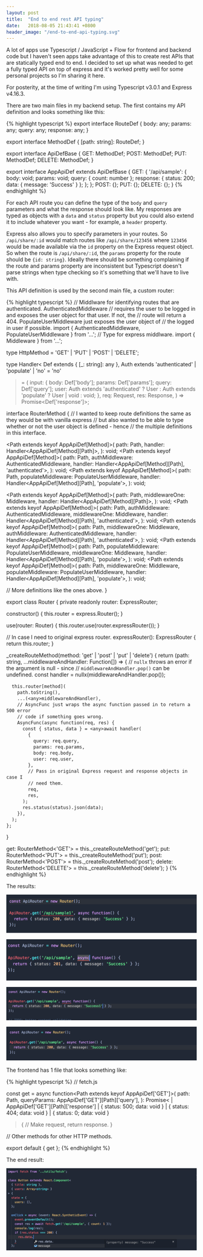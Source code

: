 ```yaml
---
layout: post
title:  "End to end rest API typing"
date:   2018-08-05 21:43:41 +0800
header_image: "/end-to-end-api-typing.svg"
---
```


A lot of apps use Typescript / JavaScript + Flow for frontend and backend code but I haven't seen apps take advantage of this to create rest APIs that are statically typed end to end. I decided to set up what was needed to get a fully typed API on top of express and it's worked pretty well for some personal projects so I'm sharing it here.

<!-- read more -->

For posterity, at the time of writing I'm using Typescript v3.0.1 and Express v4.16.3.

There are two main files in my backend setup. The first contains my API definition and looks something like this:

{% highlight typescript %}
export interface RouteDef {
  body: any;
  params: any;
  query: any;
  response: any;
}

export interface MethodDef {
  [path: string]: RouteDef;
}

export interface ApiDefBase {
  GET: MethodDef;
  POST: MethodDef;
  PUT: MethodDef;
  DELETE: MethodDef;
}

export interface AppApiDef extends ApiDefBase {
  GET: {
    '/api/sample': {
      body: void;
      params: void;
      query: { count: number };
      response: { status: 200; data: { message: 'Success' } };
    };
  };
  POST: {};
  PUT: {};
  DELETE: {};
}
{% endhighlight %}

For each API route you can define the type of the `body` and `query` parameters and what the response should look like. My responses are typed as objects with a `data` and `status` property but you could also extend it to include whatever you want - for example, a `header` property. 

Express also allows you to specify parameters in your routes. So `/api/share/:id` would match routes like `/api/share/123456` where `123456` would be made available via the `id` property on the Express request object. So when the route is `/api/share/:id`, the `params` property for the route should be `{id: string}`. Ideally there should be  something complaining if the route and params property are inconsistent but Typescript doesn't parse strings when type checking so it's something that we'll have to live with.

This API definition is used by the second main file, a custom router:

{% highlight typescript %}
// Middlware for identifying routes that are authenticated. AuthenticatedMiddleware
// requires the user to be logged in and exposes the user object for that user. If not, the 
// route will return a 404. PopulateUserMiddleware just exposes the user object of 
// the logged in user if possible.
import { AuthenticatedMiddleware, PopulateUserMiddleware } from '...';
// Type for express middlware.
import { Middleware } from '...';
 
type HttpMethod = 'GET' | 'PUT' | 'POST' | 'DELETE';

type Handler<
  Def extends { [_: string]: any },
  Auth extends 'authenticated' | 'populate' | 'no' = 'no'
> = (
  input: {
    body: Def['body'];
    params: Def['params'];
    query: Def['query'];
    user: Auth extends 'authenticated'
      ? User
      : Auth extends 'populate' ? User | void : void;
  },
  req: Request,
  res: Response,
) => Promise<Def['response']>;

interface RouterMethod<Method extends HttpMethod> {
  // I wanted to keep route definitions the same as they would be with vanilla express
  // but also wanted to be able to type whether or not the user object is defined - hence 
  // the multiple definitions in this interface.

  <Path extends keyof AppApiDef[Method]>(
    path: Path,
    handler: Handler<AppApiDef[Method][Path]>,
  ): void;
  <Path extends keyof AppApiDef[Method]>(
    path: Path,
    authMiddleware: AuthenticatedMiddleware,
    handler: Handler<AppApiDef[Method][Path], 'authenticated'>,
  ): void;
  <Path extends keyof AppApiDef[Method]>(
    path: Path,
    populateMiddleware: PopulateUserMiddleware,
    handler: Handler<AppApiDef[Method][Path], 'populate'>,
  ): void;

  <Path extends keyof AppApiDef[Method]>(
    path: Path,
    middlewareOne: Middleware,
    handler: Handler<AppApiDef[Method][Path]>,
  ): void;
  <Path extends keyof AppApiDef[Method]>(
    path: Path,
    authMiddleware: AuthenticatedMiddleware,
    middlewareOne: Middleware,
    handler: Handler<AppApiDef[Method][Path], 'authenticated'>,
  ): void;
  <Path extends keyof AppApiDef[Method]>(
    path: Path,
    middlewareOne: Middleware,
    authMiddleware: AuthenticatedMiddleware,
    handler: Handler<AppApiDef[Method][Path], 'authenticated'>,
  ): void;
  <Path extends keyof AppApiDef[Method]>(
    path: Path,
    populateMiddleware: PopulateUserMiddleware,
    middlewareOne: Middleware,
    handler: Handler<AppApiDef[Method][Path], 'populate'>,
  ): void;
  <Path extends keyof AppApiDef[Method]>(
    path: Path,
    middlewareOne: Middleware,
    populateMiddleware: PopulateUserMiddleware,
    handler: Handler<AppApiDef[Method][Path], 'populate'>,
  ): void;
  
  // More definitions like the ones above.
}

export class Router {
  private readonly router: ExpressRouter;

  constructor() {
    this.router = express.Router();
  }

  use(router: Router) {
    this.router.use(router.expressRouter());
  }

  // In case I need to original express router.
  expressRouter(): ExpressRouter {
    return this.router;
  }

  _createRouteMethod(method: 'get' | 'post' | 'put' | 'delete') {
    return (path: string, ...middlewareAndHandler: Function[]) => {
      // `nullx` throws an error if the argument is null - since 
      // `middlewareAndHandler.pop()` can be undefined.
      const handler = nullx(middlewareAndHandler.pop());

      this.router[method](
        path.toString(),
        ...(<any>middlewareAndHandler),
        // AsyncFunc just wraps the async function passed in to return a 500 error
        // code if something goes wrong.
        AsyncFunc(async function(req, res) {
          const { status, data } = <any>await handler(
            {
              query: req.query,
              params: req.params,
              body: req.body,
              user: req.user,
            },
            // Pass in original Express request and response objects in case I 
            // need them.
            req,
            res,
          );
          res.status(status).json(data);
        }),
      );
    };
  }

  get: RouterMethod<'GET'> = this._createRouteMethod('get');
  put: RouterMethod<'PUT'> = this._createRouteMethod('put');
  post: RouterMethod<'POST'> = this._createRouteMethod('post');
  delete: RouterMethod<'DELETE'> = this._createRouteMethod('delete');
}
{% endhighlight %}


The results:

![Incorrect route](/assets/img/end_to_end_api_typing/incorrect_route.png)

![Incorrect status](/assets/img/end_to_end_api_typing/incorrect_status.png)

![Incorrect response data](/assets/img/end_to_end_api_typing/incorrect_data.png)

![Correct](/assets/img/end_to_end_api_typing/correct.png)


The frontend has 1 file that looks something like:

{% highlight typescript %}
// fetch.js

const get = async function<Path extends keyof AppApiDef['GET']>(
  path: Path,
  queryParams: AppApiDef['GET'][Path]['query'],
): Promise<
  | AppApiDef['GET'][Path]['response']
  | { status: 500; data: void }
  | { status: 404; data: void }
  | { status: 0; data: void }
> {
  // Make request, return response.
}

// Other methods for other HTTP methods.

export default { get };
{% endhighlight %}

The end result:

![End result](/assets/img/end_to_end_api_typing/end_result.png)



